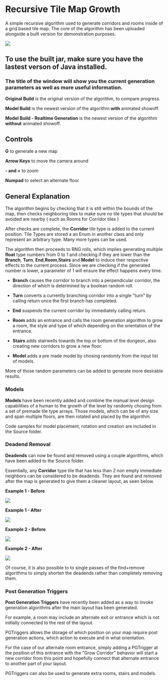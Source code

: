 # Recursive Tile Map Growth

A simple recursive algorithm used to generate corridors and rooms inside of a grid based tile map. 
The core of the algorithm has been uploaded alongside a built version for demonstration purposes.

![](https://i.imgur.com/FAp9Rkj.png)


## To use the built jar, make sure you have the lastest verson of Java installed.

### The title of the window will show you the current generation parameters as well as more useful information.

**Original Build** is the original version of the algorithm, to compare progress.

**Model Build** is the newest version of the algorithm **with** animated showoff.

**Model Build - Realtime Generation** is the newest version of the algorithm **without** animated showoff.

## Controls

**G** to generate a new map

**Arrow Keys** to move the camera around

**- and =** to zoom

**Numpad** to select an alternate floor

## General Explanation

The algorithm begins by checking that it is still within the bounds of the map, then checks neighboring tiles to make sure no tile types that should be avoided are nearby ( such as Rooms for Corridor tiles )

After checks are complete, the **Corridor** tile type is added to the current position. Tile Types are stored a an Enum in another class and only represent an arbitrary type. Many more types can be used.

The algorithm then proceeds to RNG rolls, which implies generating multiple **float** type numbers from 0 to 1 and checking if they are lower than the **Branch**, **Turn**, **End**,**Room**,**Stairs** and **Model** to induce their respective effects to the current process. Since we are checking if the generated number is lower, a parameter of 1 will ensure the effect happens every time.

- **Branch** causes the corridor to branch into a perpendicular corridor, the direction of which is determined by a boolean random roll.

- **Turn** converts a currently branching corridor into a single "turn" by calling return once the first branch has completed.

- **End** suspends the current corridor by immediately calling return.

- **Room** adds an entrance and calls the room generation algorithm to grow a room, the style and type of which depending on the orientation of the entrance.

- **Stairs** adds stairwells towards the top or bottom of the dungeon, also creating new corridors to grow a new floor.

- **Model** adds a pre made model by chosing randomly from the input list of models.

More of those random parameters can be added to generate more desirable results.

### Models

**Models** have been recently added and combine the manual level design capabilities of a human to the growth of the level by randomly chosing from a set of premade tile type arrays. Those models, which can be of any size and span multiple floors, are then rotated and placed by the algorithm.

Code samples for model placement, rotation and creation are included in the Source folder.

### Deadend Removal

**Deadends** can now be found and removed using a couple algorithms, which have been added to the Source folder. 

Essentially, any **Corridor** type tile that has less than 2 non empty immediate neighbors can be considered to be deadends. They are found and removed after the map is generated to give them a cleaner layout, as seen below.

**Example 1 - Before**

![](http://i.imgur.com/GXrUtDr.png)

**Example 1 - After**

![](http://i.imgur.com/RUcvX9Y.png)

**Example 2 - Before**

![](http://i.imgur.com/qD2KEnF.png)

**Example 2 - After**

![](http://i.imgur.com/DfaXJdv.png)

Of course, it is also possible to to single passes of the find+remove algorithms to simply shorten the deadends rather than completely removing them.

### Post Generation Triggers

**Post Generation Triggers** have recently been added as a way to invoke generation algorithms after the main layout has been generated. 

For example, a room may include an alternate exit or entrance which is not initlally connected to the rest of the layout.

PGTriggers allows the storage of which position on your map require post generation actions, which action to execute and in what orientation.

For the case of our alternate room entrance, simply adding a PGTrigger at the position of this entrance with the "Grow Corridor" behavior will start a new corridor from this point and hopefully connect that alternate entrance to another part of your layout.

PGTriggers can also be used to generate extra rooms, stairs and models.
